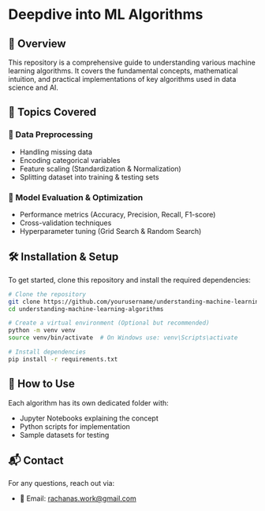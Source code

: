 # Deepdive into ML Algorithms

## 📌 Overview
This repository is a comprehensive guide to understanding various machine learning algorithms. It covers the fundamental concepts, mathematical intuition, and practical implementations of key algorithms used in data science and AI.

## 📖 Topics Covered

### 🔹 Data Preprocessing
- Handling missing data
- Encoding categorical variables
- Feature scaling (Standardization & Normalization)
- Splitting dataset into training & testing sets

### 🔹 Model Evaluation & Optimization
- Performance metrics (Accuracy, Precision, Recall, F1-score)
- Cross-validation techniques
- Hyperparameter tuning (Grid Search & Random Search)

## 🛠 Installation & Setup
To get started, clone this repository and install the required dependencies:

```bash
# Clone the repository
git clone https://github.com/yourusername/understanding-machine-learning-algorithms.git
cd understanding-machine-learning-algorithms

# Create a virtual environment (Optional but recommended)
python -m venv venv
source venv/bin/activate  # On Windows use: venv\Scripts\activate

# Install dependencies
pip install -r requirements.txt
```

## 🚀 How to Use
Each algorithm has its own dedicated folder with:
- Jupyter Notebooks explaining the concept
- Python scripts for implementation
- Sample datasets for testing

## 📬 Contact
For any questions, reach out via:
- 📧 Email: rachanas.work@gmail.com
